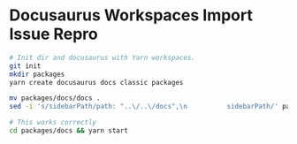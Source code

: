 # Docusaurus Workspaces Import Issue Repro

```sh
# Init dir and docusaurus with Yarn workspaces.
git init
mkdir packages
yarn create docusaurus docs classic packages

mv packages/docs/docs .
sed -i 's/sidebarPath/path: "..\/..\/docs",\n          sidebarPath/' packages/docs/docusaurus.config.js

# This works correctly
cd packages/docs && yarn start
```
